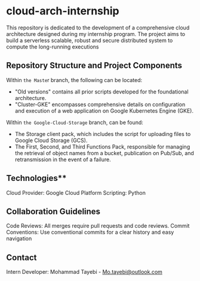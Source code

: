 # cloud-arch-internship
This repository is dedicated to the development of a comprehensive cloud architecture designed during my internship program. The project aims to build a serverless scalable, robust and secure  distributed system to compute the long-running executions

## Repository Structure and Project Components

Within ```the Maste```r branch, the following can be located:

- "Old versions" contains all prior scripts developed for the foundational architecture.
- "Cluster-GKE" encompasses comprehensive details on configuration and execution of a web application on Google Kubernetes Engine (GKE).

Within  ```the Google-Cloud-Storage``` branch, can be found:

- The Storage client pack, which includes the script for uploading files to Google Cloud Storage (GCS).
- The First, Second, and Third Functions Pack, responsible for managing the retrieval of object names from a bucket, publication on Pub/Sub, and retransmission in the event of a failure.

## Technologies**

Cloud Provider: Google Cloud Platform
Scripting: Python

## Collaboration Guidelines

Code Reviews: All merges require pull requests and code reviews.
Commit Conventions: Use conventional commits for a clear history and easy navigation

## Contact

Intern Developer: Mohammad Tayebi - Mo.tayebi@outlook.com
